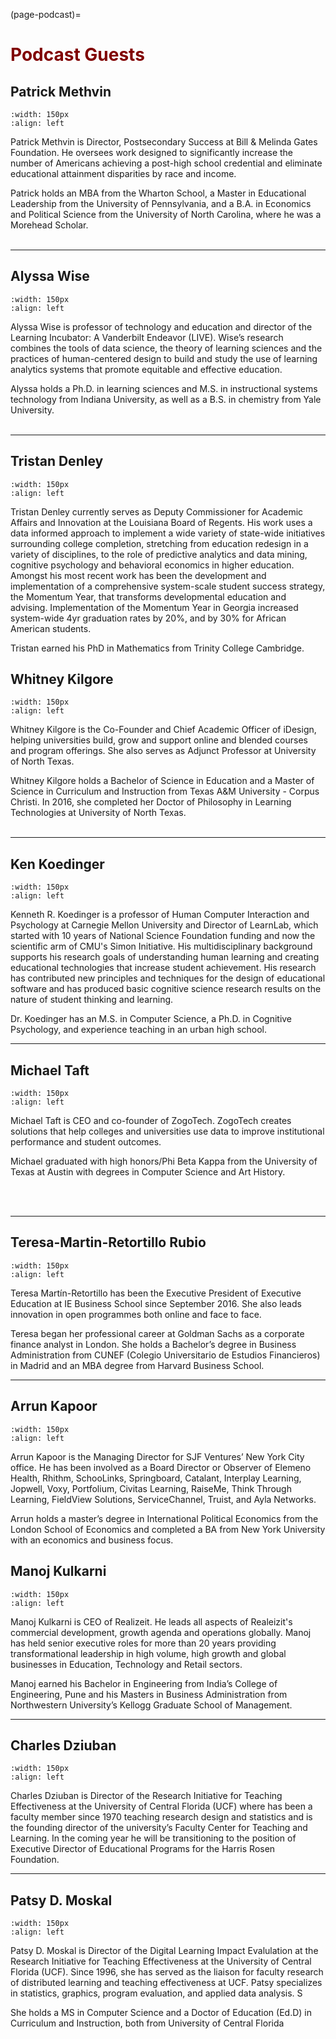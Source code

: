 (page-podcast)=

# <font color = "maroon"> Podcast Guests</font>

## Patrick Methvin

```{image} /images/patrickmethvin.jpg
:width: 150px
:align: left
```

Patrick Methvin is Director, Postsecondary Success at Bill & Melinda Gates Foundation. He oversees work designed to significantly increase the number of Americans achieving a post-high school credential and eliminate educational attainment disparities by race and income. 

Patrick holds an MBA from the Wharton School, a Master in Educational Leadership from the University of Pennsylvania, and a B.A. in Economics and Political Science from the University of North Carolina, where he was a Morehead Scholar.
<br><br>
___

## Alyssa Wise

```{image} /images/alyssawise.jpg
:width: 150px
:align: left
```
Alyssa Wise is professor of technology and education and director of the Learning Incubator: A Vanderbilt Endeavor (LIVE). Wise’s research combines the tools of data science, the theory of learning sciences and the practices of human-centered design to build and study the use of learning analytics systems that promote equitable and effective education. 

Alyssa holds a Ph.D. in learning sciences and M.S. in instructional systems technology from Indiana University, as well as a B.S. in chemistry from Yale University.
<br><br>

---

## Tristan Denley

```{image} /images/tristandenley.jpg
:width: 150px
:align: left
```

Tristan Denley currently serves as Deputy Commissioner for Academic Affairs and Innovation at the Louisiana Board of Regents. His work uses a data informed approach to implement a wide variety of state-wide initiatives surrounding college completion, stretching from education redesign in a variety of disciplines, to the role of predictive analytics and data mining, cognitive psychology and behavioral economics in higher education. Amongst his most recent work has been the development and implementation of a comprehensive system-scale student success strategy, the Momentum Year, that transforms developmental education and advising. Implementation of the Momentum Year in Georgia increased system-wide 4yr graduation rates by 20%, and by 30% for African American students.

Tristan earned his PhD in Mathematics from Trinity College Cambridge. 

## Whitney Kilgore

```{image} /images/whitneykilgore.jpg
:width: 150px
:align: left
```

Whitney Kilgore is the Co-Founder and Chief Academic Officer of iDesign, helping universities build, grow and support online and blended courses and program offerings. She also serves as Adjunct Professor at University of North Texas. 

Whitney Kilgore holds a Bachelor of Science in Education and a Master of Science in Curriculum and Instruction from Texas A&M University - Corpus Christi. In 2016, she completed her Doctor of Philosophy in Learning Technologies at University of North Texas.
<br><br>
___

## Ken Koedinger

```{image} /images/kenkoedinger.jpg
:width: 150px
:align: left
```
Kenneth R. Koedinger is a professor of Human Computer Interaction and Psychology at Carnegie Mellon University and Director of LearnLab, which started with 10 years of National Science Foundation funding and now the scientific arm of CMU's Simon Initiative. His multidisciplinary background supports his research goals of understanding human learning and creating educational technologies that increase student achievement. His research has contributed new principles and techniques for the design of educational software and has produced basic cognitive science research results on the nature of student thinking and learning.

Dr. Koedinger has an M.S. in Computer Science, a Ph.D. in Cognitive Psychology, and experience teaching in an urban high school.

---

## Michael Taft

```{image} /images/michaeltaft.jpg
:width: 150px
:align: left
```

Michael Taft is CEO and co-founder of ZogoTech. ZogoTech creates solutions that help colleges and universities use data to improve institutional performance and student outcomes. 

Michael graduated with high honors/Phi Beta Kappa from the University of Texas at Austin with degrees in Computer Science and Art History.

<br><br>

---

## Teresa-Martin-Retortillo Rubio

```{image} /images/martinretortillo.jpg
:width: 150px
:align: left
```

Teresa Martín-Retortillo has been the Executive President of Executive Education at IE Business School since September 2016. She also leads innovation in open programmes both online and face to face.

Teresa began her professional career at Goldman Sachs as a corporate finance analyst in London. She holds a Bachelor’s degree in Business Administration from CUNEF (Colegio Universitario de Estudios Financieros) in Madrid and an MBA degree from Harvard Business School.

---
## Arrun Kapoor

```{image} /images/arrunkapoor.png
:width: 150px
:align: left
```

Arrun Kapoor is the Managing Director for SJF Ventures’ New York City office.  He has been involved as a Board Director or Observer of Elemeno Health, Rhithm, SchooLinks, Springboard, Catalant, Interplay Learning, Jopwell, Voxy, Portfolium, Civitas Learning, RaiseMe, Think Through Learning, FieldView Solutions, ServiceChannel, Truist, and Ayla Networks. 

Arrun holds a master’s degree in International Political Economics from the London School of Economics and completed a BA from New York University with an economics and business focus.


## Manoj Kulkarni

```{image} /images/manojkulkarni.jpg
:width: 150px
:align: left
```
Manoj Kulkarni is CEO of Realizeit. He leads all aspects of Realeizit's commercial development, growth agenda and operations globally. Manoj has held senior executive roles for more than 20 years providing transformational leadership in high volume, high growth and global businesses in Education, Technology and Retail sectors.

Manoj earned his Bachelor in Engineering from India’s College of Engineering, Pune and his Masters in Business Administration from Northwestern University’s Kellogg Graduate School of Management.

---

## Charles Dziuban

```{image} /images/charlesdziuban.jpg
:width: 150px
:align: left
```

Charles Dziuban is Director of the Research Initiative for Teaching Effectiveness at the University of Central Florida (UCF) where has been a faculty member since 1970 teaching research design and statistics and is the founding director of the university’s Faculty Center for Teaching and Learning. In the coming year he will be transitioning to the position of Executive Director of Educational Programs for the Harris Rosen Foundation.

---

## Patsy D. Moskal

```{image} /images/patsymoskal.png
:width: 150px
:align: left
```

Patsy D. Moskal is Director of the Digital Learning Impact Evalulation at the Research Initiative for Teaching Effectiveness at the University of Central Florida (UCF). Since 1996, she has served as the liaison for faculty research of distributed learning and teaching effectiveness at UCF. Patsy specializes in statistics, graphics, program evaluation, and applied data analysis. S

She holds a MS in Computer Science and a Doctor of Education (Ed.D) in Curriculum and Instruction, both from University of Central Florida